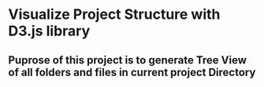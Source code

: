 # Visualize Project Structure with D3.js library

## Puprose of this project is to generate Tree View of all folders and files in current project Directory
